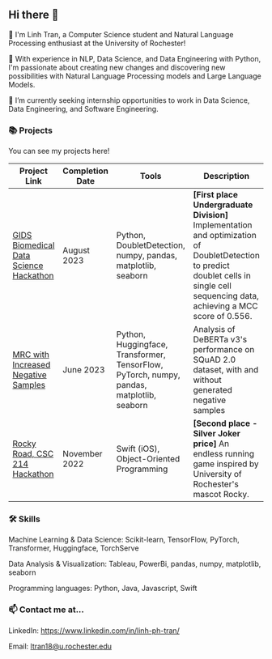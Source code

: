 ## Hi there 👋

🐳 I'm Linh Tran, a Computer Science student and Natural Language Processing enthusiast at the University of Rochester! 

🔭 With experience in NLP, Data Science, and Data Engineering with Python, I'm passionate about creating new changes and discovering new possibilities with Natural Language Processing models and Large Language Models.

🌱 I’m currently seeking internship opportunities to work in Data Science, Data Engineering, and Software Engineering.


### 📚 Projects

You can see my projects here! 

| Project Link | Completion Date | Tools | Description |
| --- | --- | --- | --- |
| [GIDS Biomedical Data Science Hackathon](https://github.com/lnhtrn/Hackathon-Summer-2023) | August 2023 | Python, DoubletDetection, numpy, pandas, matplotlib, seaborn | **\[First place Undergraduate Division\]** Implementation and optimization of DoubletDetection to predict doublet cells in single cell sequencing data, achieving a MCC score of 0.556. |
| [MRC with Increased Negative Samples](https://github.com/lnhtrn/SQuAD-DeBERTa-negative-samples) | June 2023 | Python, Huggingface, Transformer, TensorFlow, PyTorch, numpy, pandas, matplotlib, seaborn | Analysis of DeBERTa v3's performance on SQuAD 2.0 dataset, with and without generated negative samples |
| [Rocky Road, CSC 214 Hackathon](https://github.com/lnhtrn/Rocky-Road) | November 2022 | Swift (iOS), Object-Oriented Programming | **\[Second place - Silver Joker price\]** An endless running game inspired by University of Rochester's mascot Rocky. |


### 🛠️ Skills

Machine Learning & Data Science: Scikit-learn, TensorFlow, PyTorch, Transformer, Huggingface, TorchServe

Data Analysis & Visualization: Tableau, PowerBi, pandas, numpy, matplotlib, seaborn

Programming languages: Python, Java, Javascript, Swift


### 📫 Contact me at...

LinkedIn: https://www.linkedin.com/in/linh-ph-tran/

Email: ltran18@u.rochester.edu

<!--
**lnhtrn/lnhtrn** is a ✨ _special_ ✨ repository because its `README.md` (this file) appears on your GitHub profile.

Here are some ideas to get you started:

- 🔭 I’m currently working on ...
- 🌱 I’m currently learning ...
- 👯 I’m looking to collaborate on ...
- 🤔 I’m looking for help with ...
- 💬 Ask me about ...
- 📫 How to reach me: ...
- 😄 Pronouns: ...
- ⚡ Fun fact: ...
-->
